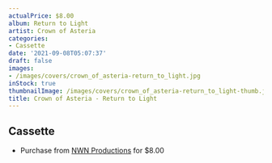 ```yaml
---
actualPrice: $8.00
album: Return to Light
artist: Crown of Asteria
categories:
- Cassette
date: '2021-09-08T05:07:37'
draft: false
images:
- /images/covers/crown_of_asteria-return_to_light.jpg
inStock: true
thumbnailImage: /images/covers/crown_of_asteria-return_to_light-thumb.jpg
title: Crown of Asteria - Return to Light
---
```


## Cassette
* Purchase from [NWN Productions](http://shop.nwnprod.com/index.php?route=product/product&path=73&product_id=17368&sort=pd.name&order=ASC) for $8.00
